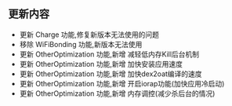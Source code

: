 ## 更新内容

- 更新 Charge 功能,修复新版本无法使用的问题
- 移除 WiFiBonding 功能,新版本无法使用
- 更新 OtherOptimization 功能,新增 减轻低内存Kill后台机制
- 更新 OtherOptimization 功能,新增 加快安装应用速度
- 更新 OtherOptimization 功能,新增 加快dex2oat编译的速度
- 更新 OtherOptimization 功能,新增 开启iorap功能(加快应用冷启动)
- 更新 OtherOptimization 功能,新增 内存调控(减少杀后台的情况)
